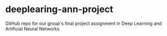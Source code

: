 # deeplearing-ann-project
GitHub repo for our group's final project assignment in Deep Learning and Artificial Neural Networks
